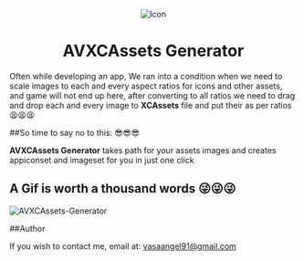 <p align="center">
  <img src="https://raw.githubusercontent.com/angelvasa/AVXCAssets-Generator/master/icon.png" alt="Icon"/>
</p>
<H1 align="center">AVXCAssets Generator</H1>
<p align="center">

Often while developing an app, We ran into a condition when we need to scale images to each and every aspect ratios for icons and other assets, and game will not end up here, after converting to all ratios we need to drag and drop each and every image to **XCAssets** file and put their as per ratios 😫😫😫

##So time to say no to this: 😎😎😎

**AVXCAssets Generator** takes path for your assets images and creates appiconset and imageset for you in just one click

## A Gif is worth a thousand words 😜😜😜

![AVXCAssets-Generator](https://github.com/angelvasa/AVXCAssets-Generator/blob/master/recording.gif)

##Author

If you wish to contact me, email at: vasaangel91@gmail.com
